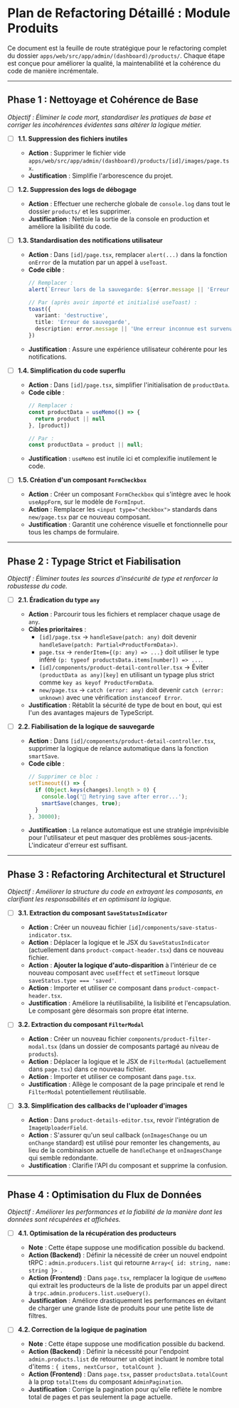 
# Plan de Refactoring Détaillé : Module Produits

Ce document est la feuille de route stratégique pour le refactoring complet du dossier `apps/web/src/app/admin/(dashboard)/products/`. Chaque étape est conçue pour améliorer la qualité, la maintenabilité et la cohérence du code de manière incrémentale.

---

## Phase 1 : Nettoyage et Cohérence de Base

*Objectif : Éliminer le code mort, standardiser les pratiques de base et corriger les incohérences évidentes sans altérer la logique métier.*

- [ ] **1.1. Suppression des fichiers inutiles**
    - **Action** : Supprimer le fichier vide `apps/web/src/app/admin/(dashboard)/products/[id]/images/page.tsx`.
    - **Justification** : Simplifie l'arborescence du projet.

- [ ] **1.2. Suppression des logs de débogage**
    - **Action** : Effectuer une recherche globale de `console.log` dans tout le dossier `products/` et les supprimer.
    - **Justification** : Nettoie la sortie de la console en production et améliore la lisibilité du code.

- [ ] **1.3. Standardisation des notifications utilisateur**
    - **Action** : Dans `[id]/page.tsx`, remplacer `alert(...)` dans la fonction `onError` de la mutation par un appel à `useToast`.
    - **Code cible** :
        ```typescript
        // Remplacer :
        alert(`Erreur lors de la sauvegarde: ${error.message || 'Erreur inconnue'}`)

        // Par (après avoir importé et initialisé useToast) :
        toast({
          variant: 'destructive',
          title: 'Erreur de sauvegarde',
          description: error.message || 'Une erreur inconnue est survenue.',
        })
        ```
    - **Justification** : Assure une expérience utilisateur cohérente pour les notifications.

- [ ] **1.4. Simplification du code superflu**
    - **Action** : Dans `[id]/page.tsx`, simplifier l'initialisation de `productData`.
    - **Code cible** :
        ```typescript
        // Remplacer :
        const productData = useMemo(() => {
          return product || null
        }, [product])

        // Par :
        const productData = product || null;
        ```
    - **Justification** : `useMemo` est inutile ici et complexifie inutilement le code.

- [ ] **1.5. Création d'un composant `FormCheckbox`**
    - **Action** : Créer un composant `FormCheckbox` qui s'intègre avec le hook `useAppForm`, sur le modèle de `FormInput`.
    - **Action** : Remplacer les `<input type="checkbox">` standards dans `new/page.tsx` par ce nouveau composant.
    - **Justification** : Garantit une cohérence visuelle et fonctionnelle pour tous les champs de formulaire.

---

## Phase 2 : Typage Strict et Fiabilisation

*Objectif : Éliminer toutes les sources d'insécurité de type et renforcer la robustesse du code.*

- [ ] **2.1. Éradication du type `any`**
    - **Action** : Parcourir tous les fichiers et remplacer chaque usage de `any`.
    - **Cibles prioritaires** :
        - `[id]/page.tsx` -> `handleSave(patch: any)` doit devenir `handleSave(patch: Partial<ProductFormData>)`.
        - `page.tsx` -> `renderItem={(p: any) => ...}` doit utiliser le type inféré `(p: typeof productsData.items[number]) => ...`.
        - `[id]/components/product-detail-controller.tsx` -> Éviter `(productData as any)[key]` en utilisant un typage plus strict comme `key as keyof ProductFormData`.
        - `new/page.tsx` -> `catch (error: any)` doit devenir `catch (error: unknown)` avec une vérification `instanceof Error`.
    - **Justification** : Rétablit la sécurité de type de bout en bout, qui est l'un des avantages majeurs de TypeScript.

- [ ] **2.2. Fiabilisation de la logique de sauvegarde**
    - **Action** : Dans `[id]/components/product-detail-controller.tsx`, supprimer la logique de relance automatique dans la fonction `smartSave`.
    - **Code cible** :
        ```typescript
        // Supprimer ce bloc :
        setTimeout(() => {
          if (Object.keys(changes).length > 0) {
            console.log('🔄 Retrying save after error...');
            smartSave(changes, true);
          }
        }, 30000);
        ```
    - **Justification** : La relance automatique est une stratégie imprévisible pour l'utilisateur et peut masquer des problèmes sous-jacents. L'indicateur d'erreur est suffisant.

---

## Phase 3 : Refactoring Architectural et Structurel

*Objectif : Améliorer la structure du code en extrayant les composants, en clarifiant les responsabilités et en optimisant la logique.*

- [ ] **3.1. Extraction du composant `SaveStatusIndicator`**
    - **Action** : Créer un nouveau fichier `[id]/components/save-status-indicator.tsx`.
    - **Action** : Déplacer la logique et le JSX du `SaveStatusIndicator` (actuellement dans `product-compact-header.tsx`) dans ce nouveau fichier.
    - **Action** : **Ajouter la logique d'auto-disparition** à l'intérieur de ce nouveau composant avec `useEffect` et `setTimeout` lorsque `saveStatus.type === 'saved'`.
    - **Action** : Importer et utiliser ce composant dans `product-compact-header.tsx`.
    - **Justification** : Améliore la réutilisabilité, la lisibilité et l'encapsulation. Le composant gère désormais son propre état interne.

- [ ] **3.2. Extraction du composant `FilterModal`**
    - **Action** : Créer un nouveau fichier `components/product-filter-modal.tsx` (dans un dossier de composants partagé au niveau de `products`).
    - **Action** : Déplacer la logique et le JSX de `FilterModal` (actuellement dans `page.tsx`) dans ce nouveau fichier.
    - **Action** : Importer et utiliser ce composant dans `page.tsx`.
    - **Justification** : Allège le composant de la page principale et rend le `FilterModal` potentiellement réutilisable.

- [ ] **3.3. Simplification des callbacks de l'uploader d'images**
    - **Action** : Dans `product-details-editor.tsx`, revoir l'intégration de `ImageUploaderField`.
    - **Action** : S'assurer qu'un seul callback (`onImagesChange` ou un `onChange` standard) est utilisé pour remonter les changements, au lieu de la combinaison actuelle de `handleChange` et `onImagesChange` qui semble redondante.
    - **Justification** : Clarifie l'API du composant et supprime la confusion.

---

## Phase 4 : Optimisation du Flux de Données

*Objectif : Améliorer les performances et la fiabilité de la manière dont les données sont récupérées et affichées.*

- [ ] **4.1. Optimisation de la récupération des producteurs**
    - **Note** : Cette étape suppose une modification possible du backend.
    - **Action (Backend)** : Définir la nécessité de créer un nouvel endpoint tRPC : `admin.producers.list` qui retourne `Array<{ id: string, name: string }> `.
    - **Action (Frontend)** : Dans `page.tsx`, remplacer la logique de `useMemo` qui extrait les producteurs de la liste de produits par un appel direct à `trpc.admin.producers.list.useQuery()`.
    - **Justification** : Améliore drastiquement les performances en évitant de charger une grande liste de produits pour une petite liste de filtres.

- [ ] **4.2. Correction de la logique de pagination**
    - **Note** : Cette étape suppose une modification possible du backend.
    - **Action (Backend)** : Définir la nécessité pour l'endpoint `admin.products.list` de retourner un objet incluant le nombre total d'items : `{ items, nextCursor, totalCount }`.
    - **Action (Frontend)** : Dans `page.tsx`, passer `productsData.totalCount` à la prop `totalItems` du composant `AdminPagination`.
    - **Justification** : Corrige la pagination pour qu'elle reflète le nombre total de pages et pas seulement la page actuelle.
